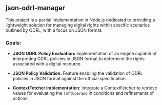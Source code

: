 ## json-odrl-manager

This project is a partial implementation in Node.js dedicated to providing a lightweight solution for managing digital rights within specific scenarios outlined by ODRL, with a focus on JSON format.

### Goals:

- **JSON ODRL Policy Evaluation:** Implementation of an engine capable of interpreting ODRL policies in JSON format to determine the rights associated with a digital resource.

- **JSON Policy Validation:** Feature enabling the validation of ODRL policies in JSON format against the official specification.

- **ContextFetcher Implementation:** Integrate a ContextFetcher to retrieve values for evaluating the `leftOperand` in conditions and refinements of actions.